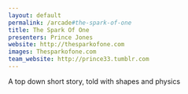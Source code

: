 ```yaml
---
layout: default
permalink: /arcade#the-spark-of-one
title: The Spark Of One
presenters: Prince Jones
website: http://thesparkofone.com
images: Thesparkofone.com
team_website: http://prince33.tumblr.com
---
```

A top down short story, told with shapes and physics 
